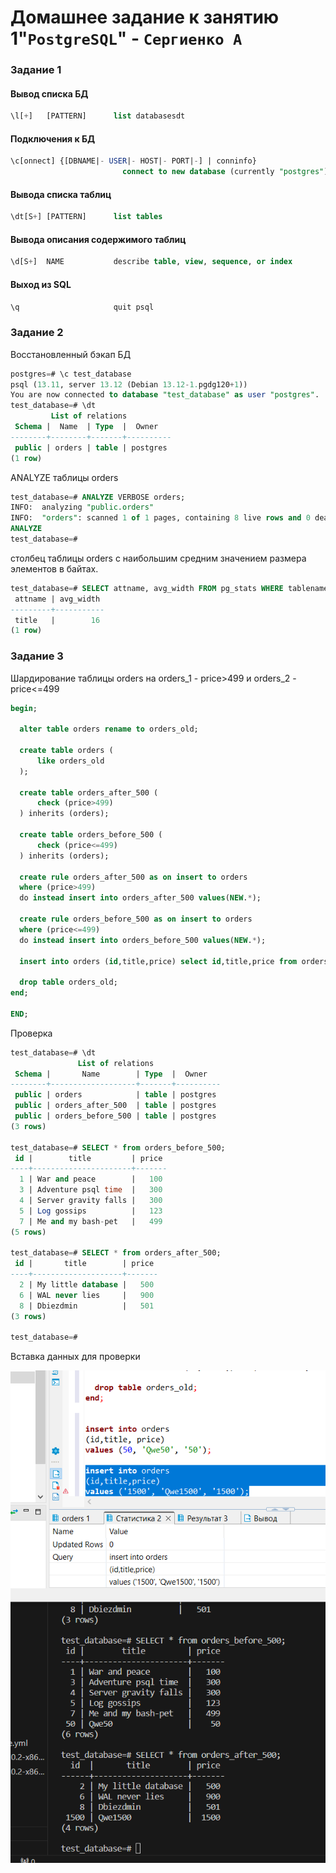 # Домашнее задание к занятию 1"`PostgreSQL`" - `Сергиенко А`

### Задание 1

#### Вывод списка БД
```sql
\l[+]   [PATTERN]      list databasesdt
```
#### Подключения к БД
```sql
\c[onnect] {[DBNAME|- USER|- HOST|- PORT|-] | conninfo}
                         connect to new database (currently "postgres")
```
#### Вывода списка таблиц
```sql
\dt[S+] [PATTERN]      list tables
```
#### Вывода описания содержимого таблиц
```sql
\d[S+]  NAME           describe table, view, sequence, or index
```
#### Выход из SQL
```sql
\q                     quit psql
```

### Задание 2

Восстановленный бэкап БД
```sql
postgres=# \c test_database 
psql (13.11, server 13.12 (Debian 13.12-1.pgdg120+1))
You are now connected to database "test_database" as user "postgres".
test_database=# \dt
         List of relations
 Schema |  Name  | Type  |  Owner   
--------+--------+-------+----------
 public | orders | table | postgres
(1 row)
```

ANALYZE таблицы orders
```sql
test_database=# ANALYZE VERBOSE orders;
INFO:  analyzing "public.orders"
INFO:  "orders": scanned 1 of 1 pages, containing 8 live rows and 0 dead rows; 8 rows in sample, 8 estimated total rows
ANALYZE
test_database=# 
```

столбец таблицы orders с наибольшим средним значением размера элементов в байтах.
```sql
test_database=# SELECT attname, avg_width FROM pg_stats WHERE tablename = 'orders' order by avg_width desc limit 1;
 attname | avg_width 
---------+-----------
 title   |        16
(1 row)
```
### Задание 3 

Шардирование таблицы orders на orders_1 - price>499 и orders_2 - price<=499

```sql
begin;

  alter table orders rename to orders_old;
 
  create table orders (
      like orders_old
  );
  
  create table orders_after_500 (
      check (price>499)
  ) inherits (orders);

  create table orders_before_500 (
      check (price<=499)
  ) inherits (orders);

  create rule orders_after_500 as on insert to orders
  where (price>499)
  do instead insert into orders_after_500 values(NEW.*);

  create rule orders_before_500 as on insert to orders
  where (price<=499)
  do instead insert into orders_before_500 values(NEW.*);

  insert into orders (id,title,price) select id,title,price from orders_old;

  drop table orders_old;
end;

END;
```

Проверка

```sql
test_database=# \dt
               List of relations
 Schema |       Name        | Type  |  Owner   
--------+-------------------+-------+----------
 public | orders            | table | postgres
 public | orders_after_500  | table | postgres
 public | orders_before_500 | table | postgres
(3 rows)

test_database=# SELECT * from orders_before_500;
 id |        title         | price 
----+----------------------+-------
  1 | War and peace        |   100
  3 | Adventure psql time  |   300
  4 | Server gravity falls |   300
  5 | Log gossips          |   123
  7 | Me and my bash-pet   |   499
(5 rows)

test_database=# SELECT * from orders_after_500;
 id |       title        | price 
----+--------------------+-------
  2 | My little database |   500
  6 | WAL never lies     |   900
  8 | Dbiezdmin          |   501
(3 rows)

test_database=# 
```
Вставка данных для проверки

![backup](https://github.com/SashkaSer/BD/blob/main/PostgreSQL/img/checking2.png)  
